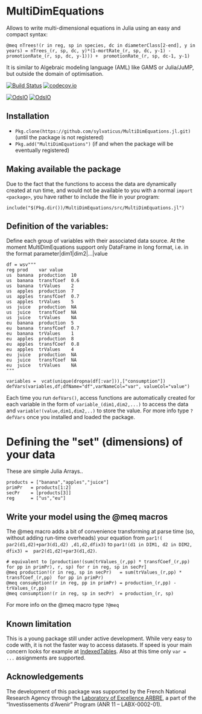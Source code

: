 # MultiDimEquations

Allows to write multi-dimensional equations in Julia using an easy and compact syntax:

```
@meq nTrees!(r in reg, sp in species, dc in diameterClass[2-end], y in years) = nTrees_(r, sp, dc, y)*(1-mortRate_(r, sp, dc, y-1) - promotionRate_(r, sp, dc, y-1))) +  promotionRate_(r, sp, dc-1, y-1)
```

It is similar to Algebraic modeling language (AML) like GAMS or Julia/JuMP, but outside the domain of optimisation.


[![Build Status](https://travis-ci.org/sylvaticus/MultiDimEquations.jl.svg?branch=master)](https://travis-ci.org/sylvaticus/MultiDimEquations.jl)
[![codecov.io](http://codecov.io/github/sylvaticus/MultiDimEquations.jl/coverage.svg?branch=master)](http://codecov.io/github/sylvaticus/MultiDimEquations.jl?branch=master)

[![OdsIO](http://pkg.julialang.org/badges/MultiDimEquations_0.5.svg)](http://pkg.julialang.org/?pkg=MultiDimEquations&ver=0.5)
[![OdsIO](http://pkg.julialang.org/badges/MultiDimEquations_0.6.svg)](http://pkg.julialang.org/?pkg=MultiDimEquations&ver=0.6)


## Installation
* `Pkg.clone(https://github.com/sylvaticus/MultiDimEquations.jl.git)` (until the package is not registered)
* `Pkg.add("MultiDimEquations")` (if and when the package will be eventually registered)

## Making available the package
Due to the fact that the functions to access the data are dynamically created at run time, and would not be available to you with a normal `import <package>`, you have rather to include the file in your program:

```
include("$(Pkg.dir())/MultiDimEquations/src/MultiDimEquations.jl")
```

## Definition of the variables:

Define each group of variables with their associated data source. At the moment MultiDimEquations support only DataFrame in long format, i.e. in the format parameter|dim1|dim2|...|value

```
df = wsv"""
reg	prod	var	value
us	banana	production	10
us	banana	transfCoef	0.6
us	banana	trValues	2
us	apples	production	7
us	apples	transfCoef	0.7
us	apples	trValues	5
us	juice	production	NA
us	juice	transfCoef	NA
us	juice	trValues	NA
eu	banana	production	5
eu	banana	transfCoef	0.7
eu	banana	trValues	1
eu	apples	production	8
eu	apples	transfCoef	0.8
eu	apples	trValues	4
eu	juice	production	NA
eu	juice	transfCoef	NA
eu	juice	trValues    NA
"""

variables =  vcat(unique(dropna(df[:var])),["consumption"])
defVars(variables,df;dfName="df",varNameCol="var", valueCol="value")
```

Each time you run `defVars()`, access functions are automatically created for each variable in the form of `variable_(dim1,dim2,...)` to access the data and `variable!(value,dim1,dim2,..)` to store the value.
For more info type `?defVars` once you installed and loaded the package.


# Defining the "set" (dimensions) of your data
These are simple Julia Arrays..

```
products = ["banana","apples","juice"]
primPr   = products[1:2]
secPr    = [products[3]]
reg      = ["us","eu"]
```

## Write your model using the @meq macros

The @meq macro adds a bit of convenience transforming at parse time (so, without adding run-time overheads) your equation from `par1!( par2(d1,d2)+par3(d1,d2) ,d1,d2,dfix3)` to `par1!(d1 in DIM1, d2 in DIM2, dfix3) =  par2(d1,d2)+par3(d1,d2)`.

```
# equivalent to [production!(sum(trValues_(r,pp) * transfCoef_(r,pp)  for pp in primPr), r, sp) for r in reg, sp in secPr]
@meq production!(r in reg, sp in secPr)   = sum(trValues_(r,pp) * transfCoef_(r,pp)  for pp in primPr)
@meq consumption!(r in reg, pp in primPr) = production_(r,pp) - trValues_(r,pp)
@meq consumption!(r in reg, sp in secPr)  = production_(r, sp)
```
For more info on the @meq macro type `?@meq`

## Known limitation

This is a young package still under active development.
While very easy to code with, it is not the faster way to access datasets. If speed is your main concern looks for example at [IndexedTables](https://github.com/JuliaComputing/IndexedTables.jl).
Also at this time only `var = ...` assignments are supported.

## Acknowledgements

The development of this package was supported by the French National Research Agency through the [Laboratory of Excellence ARBRE](http://mycor.nancy.inra.fr/ARBRE/), a part of the “Investissements d'Avenir” Program (ANR 11 – LABX-0002-01).
